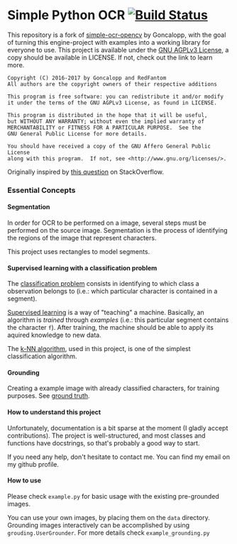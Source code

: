 # Simple Python OCR  [![Build Status](https://travis-ci.org/RedFantom/simple-ocr-opencv.svg?branch=master)](https://travis-ci.org/RedFantom/simple-ocr-opencv)
This repository is a fork of [simple-ocr-opencv](https://github.com/goncalopp/simple-ocr-opencv) by Goncalopp, with the
goal of turning this engine-project with examples into a working library for everyone
to use. This project is available under the [GNU AGPLv3 License](https://www.gnu.org/licenses/agpl-3.0.txt), a copy 
should be available in LICENSE. If not, check out the link to learn more.

    Copyright (C) 2016-2017 by Goncalopp and RedFantom
    All authors are the copyright owners of their respective additions
    
    This program is free software: you can redistribute it and/or modify
    it under the terms of the GNU AGPLv3 License, as found in LICENSE.

    This program is distributed in the hope that it will be useful,
    but WITHOUT ANY WARRANTY; without even the implied warranty of
    MERCHANTABILITY or FITNESS FOR A PARTICULAR PURPOSE.  See the
    GNU General Public License for more details.

    You should have received a copy of the GNU Affero General Public License
    along with this program.  If not, see <http://www.gnu.org/licenses/>.    

Originally inspired by [this question](http://stackoverflow.com/questions/9413216/simple-digit-recognition-ocr-in-opencv-python) on StackOverflow.

### Essential Concepts

#### Segmentation

In order for OCR to be performed on a image, several steps must be 
performed on the source image. Segmentation is the process of 
identifying the regions of the image that represent characters. 

This project uses rectangles to model segments. 

#### Supervised learning with a classification problem

The [classification problem][] consists in identifying to which class a 
observation belongs to (i.e.: which particular character is contained 
in a segment).

[Supervised learning][] is a way of "teaching" a machine. Basically, an 
algorithm is *trained* through *examples* (i.e.: this particular 
segment contains the character `f`). After training, the machine 
should be able to apply its aquired knowledge to new data.

The [k-NN algorithm], used in this project, is one of the simplest  
classification algorithm.

#### Grounding

Creating a example image with already classified characters, for 
training purposes.
See [ground truth][].

[classification problem]: https://en.wikipedia.org/wiki/Statistical_classification
[Supervised learning]: https://en.wikipedia.org/wiki/Supervised_learning
[k-NN algorithm]: https://en.wikipedia.org/wiki/K-nearest_neighbors_classification
[ground truth]: https://en.wikipedia.org/wiki/Ground_truth

#### How to understand this project

Unfortunately, documentation is a bit sparse at the moment (I 
gladly accept contributions).
The project is well-structured, and most classes and functions have 
docstrings, so that's probably a good way to start.

If you need any help, don't hesitate to contact me. You can find my 
email on my github profile.


#### How to use

Please check `example.py` for basic usage with the existing pre-grounded images.

You can use your own images, by placing them on the `data` directory. 
Grounding images interactively can be accomplished by using `grouding.UserGrounder`.
For more details check `example_grounding.py`
